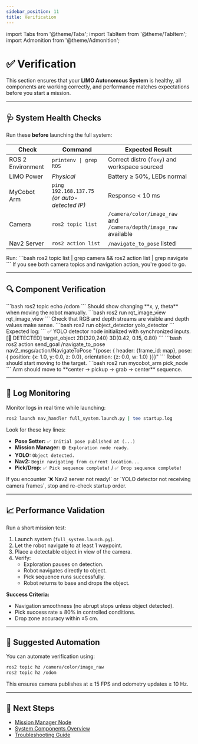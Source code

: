 ```yaml
---
sidebar_position: 11
title: Verification
---
```


import Tabs from '@theme/Tabs';
import TabItem from '@theme/TabItem';
import Admonition from '@theme/Admonition';

# ✅ Verification

This section ensures that your **LIMO Autonomous System** is healthy, all components are working correctly, and performance matches expectations before you start a mission.

---

## 🩺 System Health Checks

Run these **before** launching the full system:

| Check | Command | Expected Result |
|-------|---------|-----------------|
| ROS 2 Environment | `printenv \| grep ROS` | Correct distro (`foxy`) and workspace sourced |
| LIMO Power | *Physical* | Battery ≥ 50%, LEDs normal |
| MyCobot Arm | `ping 192.168.137.75` *(or auto-detected IP)* | Response < 10 ms |
| Camera | `ros2 topic list` | `/camera/color/image_raw` and `/camera/depth/image_raw` available |
| Nav2 Server | `ros2 action list` | `/navigate_to_pose` listed |

<Admonition type="tip" title="Fast Health Check">
Run:
```bash
ros2 topic list | grep camera && ros2 action list | grep navigate
```
If you see both camera topics and navigation action, you're good to go.
</Admonition>

---

## 🔍 Component Verification

<Tabs>
<TabItem value="base" label="LIMO Base">
```bash
ros2 topic echo /odom
```
Should show changing **x, y, theta** when moving the robot manually.
</TabItem>

<TabItem value="camera" label="Orbbec Camera">
```bash
ros2 run rqt_image_view rqt_image_view
```
Check that RGB and depth streams are visible and depth values make sense.
</TabItem>

<TabItem value="yolo" label="YOLO Object Detector">
```bash
ros2 run object_detector yolo_detector
```
Expected log:
```
✅ YOLO detector node initialized with synchronized inputs.
[📍 DETECTED] target_object 2D(320,240) 3D(0.42, 0.15, 0.80)
```
</TabItem>

<TabItem value="nav2" label="Nav2 Navigation">
```bash
ros2 action send_goal /navigate_to_pose nav2_msgs/action/NavigateToPose "{pose: { header: {frame_id: map}, pose: { position: {x: 1.0, y: 0.0, z: 0.0}, orientation: {z: 0.0, w: 1.0} }}}"
```
Robot should start moving to the target.
</TabItem>

<TabItem value="arm" label="MyCobot Arm">
```bash
ros2 run mycobot_arm pick_node
```
Arm should move to **center → pickup → grab → center** sequence.
</TabItem>
</Tabs>

---

## 📜 Log Monitoring

Monitor logs in real time while launching:
```bash
ros2 launch nav_handler full_system.launch.py | tee startup.log
```

Look for these key lines:
- **Pose Setter:** `✅ Initial pose published at (...)`
- **Mission Manager:** `🟢 Exploration node ready.`
- **YOLO:** `Object detected.`
- **Nav2:** `Begin navigating from current location...`
- **Pick/Drop:** `✅ Pick sequence complete!` / `✅ Drop sequence complete!`

<Admonition type="danger" title="If You See Errors">
If you encounter `❌ Nav2 server not ready!` or `YOLO detector not receiving camera frames`, stop and re-check startup order.
</Admonition>

---

## 📈 Performance Validation

Run a short mission test:

1. Launch system (`full_system.launch.py`).
2. Let the robot navigate to at least 1 waypoint.
3. Place a detectable object in view of the camera.
4. Verify:
   - Exploration pauses on detection.
   - Robot navigates directly to object.
   - Pick sequence runs successfully.
   - Robot returns to base and drops the object.

**Success Criteria:**
- Navigation smoothness (no abrupt stops unless object detected).
- Pick success rate ≥ 80% in controlled conditions.
- Drop zone accuracy within ±5 cm.

---

## 🧠 Suggested Automation

You can automate verification using:
```bash
ros2 topic hz /camera/color/image_raw
ros2 topic hz /odom
```
This ensures camera publishes at ≥ 15 FPS and odometry updates ≥ 10 Hz.

---

## 🎯 Next Steps

- [Mission Manager Node](../05-system-components/mission-manager.md)
- [System Components Overview](../05-system-components/overview.md)
- [Troubleshooting Guide](../07-troubleshooting/common-errors.md)
